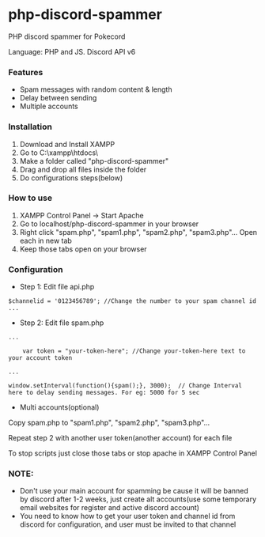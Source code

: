 # php-discord-spammer
PHP discord spammer for Pokecord

Language: PHP and JS.
Discord API v6

### Features
- Spam messages with random content & length
- Delay between sending
- Multiple accounts


### Installation
1) Download and Install XAMPP
2) Go to C:\xampp\htdocs\
3) Make a folder called "php-discord-spammer"
4) Drag and drop all files inside the folder
5) Do configurations steps(below)

### How to use
1) XAMPP Control Panel -> Start Apache
2) Go to localhost/php-discord-spammer in your browser
3) Right click "spam.php", "spam1.php", "spam2.php", "spam3.php"... Open each in new tab
4) Keep those tabs open on your browser

### Configuration

- Step 1: Edit file api.php

```
$channelid = '0123456789'; //Change the number to your spam channel id
...
```
- Step 2: Edit file spam.php
```
...

    var token = "your-token-here"; //Change your-token-here text to your account token

...

window.setInterval(function(){spam();}, 3000);  // Change Interval here to delay sending messages. For eg: 5000 for 5 sec
```

- Multi accounts(optional)

Copy spam.php to "spam1.php", "spam2.php", "spam3.php"...

Repeat step 2 with another user token(another account) for each file

To stop scripts just close those tabs or stop apache in XAMPP Control Panel

### NOTE:
- Don't use your main account for spamming be cause it will be banned by discord after 1-2 weeks, just create alt accounts(use some temporary email websites for register and active discord account) 
- You need to know how to get your user token and channel id from discord for configuration, and user must be invited to that channel
